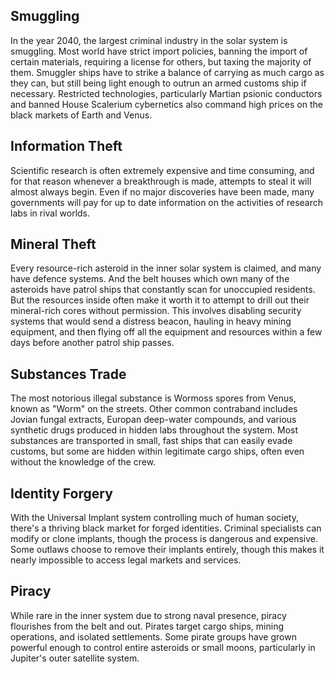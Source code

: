 ## Smuggling
In the year 2040, the largest criminal industry in the solar system is smuggling. Most world have strict import policies, banning the import of certain materials, requiring a license for others, but taxing the majority of them. Smuggler ships have to strike a balance of carrying as much cargo as they can, but still being light enough to outrun an armed customs ship if necessary. Restricted technologies, particularly Martian psionic conductors and banned House Scalerium cybernetics also command high prices on the black markets of Earth and Venus. 
## Information Theft
Scientific research is often extremely expensive and time consuming, and for that reason whenever a breakthrough is made, attempts to steal it will almost always begin. Even if no major discoveries have been made, many governments will pay for up to date information on the activities of research labs in rival worlds. 
## Mineral Theft
Every resource-rich asteroid in the inner solar system is claimed, and many have defence systems. And the belt houses which own many of the asteroids have patrol ships that constantly scan for unoccupied residents. But the resources inside often make it worth it to attempt to drill out their mineral-rich cores without permission. This involves disabling security systems that would send a distress beacon, hauling in heavy mining equipment, and then flying off all the equipment and resources within a few days before another patrol ship passes.
## Substances Trade
The most notorious illegal substance is Wormoss spores from Venus, known as "Worm" on the streets. Other common contraband includes Jovian fungal extracts, Europan deep-water compounds, and various synthetic drugs produced in hidden labs throughout the system. Most substances are transported in small, fast ships that can easily evade customs, but some are hidden within legitimate cargo ships, often even without the knowledge of the crew.
## Identity Forgery
With the Universal Implant system controlling much of human society, there's a thriving black market for forged identities. Criminal specialists can modify or clone implants, though the process is dangerous and expensive. Some outlaws choose to remove their implants entirely, though this makes it nearly impossible to access legal markets and services.
## Piracy
While rare in the inner system due to strong naval presence, piracy flourishes from the belt and out. Pirates target cargo ships, mining operations, and isolated settlements. Some pirate groups have grown powerful enough to control entire asteroids or small moons, particularly in Jupiter's outer satellite system.